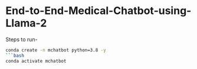 # End-to-End-Medical-Chatbot-using-Llama-2

Steps to run- 
```bash
conda create -n mchatbot python=3.8 -y
```bash
conda activate mchatbot